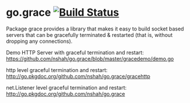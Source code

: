 go.grace [![Build Status](https://secure.travis-ci.org/nshah/go.grace.png)](http://travis-ci.org/nshah/go.grace)
========

Package grace provides a library that makes it easy to build socket
based servers that can be gracefully terminated & restarted (that is,
without dropping any connections).

Demo HTTP Server with graceful termination and restart:
https://github.com/nshah/go.grace/blob/master/gracedemo/demo.go

http level graceful termination and restart:
http://go.pkgdoc.org/github.com/nshah/go.grace/gracehttp

net.Listener level graceful termination and restart:
http://go.pkgdoc.org/github.com/nshah/go.grace
